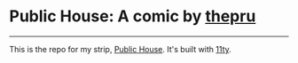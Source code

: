 # Public House: A comic by [thepru](https://mastodon.social/@thepru)

***

This is the repo for my strip, [Public House](https://www.thepublichouse.net/). It's built with [11ty](https://11ty.dev/).
